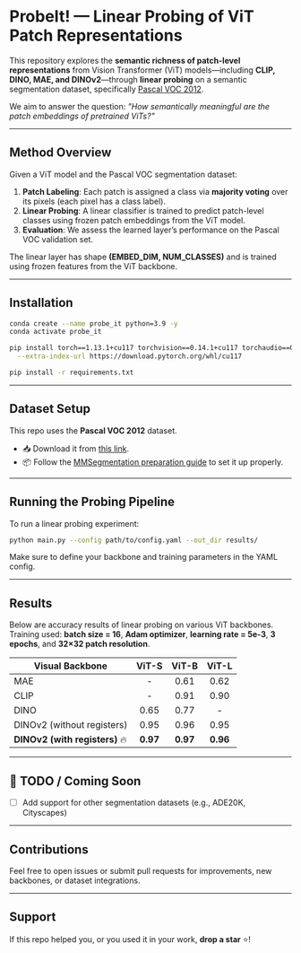 # ProbeIt! — Linear Probing of ViT Patch Representations

This repository explores the **semantic richness of patch-level representations** from Vision Transformer (ViT) models—including **CLIP, DINO, MAE, and DINOv2**—through **linear probing** on a semantic segmentation dataset, specifically [Pascal VOC 2012](http://host.robots.ox.ac.uk/pascal/VOC/).

We aim to answer the question: _"How semantically meaningful are the patch embeddings of pretrained ViTs?"_

---

##  Method Overview

Given a ViT model and the Pascal VOC segmentation dataset:

1. **Patch Labeling**: Each patch is assigned a class via **majority voting** over its pixels (each pixel has a class label).
2. **Linear Probing**: A linear classifier is trained to predict patch-level classes using frozen patch embeddings from the ViT model.
3. **Evaluation**: We assess the learned layer’s performance on the Pascal VOC validation set.

The linear layer has shape **(EMBED_DIM, NUM_CLASSES)** and is trained using frozen features from the ViT backbone.

---

## Installation

```bash
conda create --name probe_it python=3.9 -y
conda activate probe_it

pip install torch==1.13.1+cu117 torchvision==0.14.1+cu117 torchaudio==0.13.1 \
  --extra-index-url https://download.pytorch.org/whl/cu117

pip install -r requirements.txt
```

---

## Dataset Setup

This repo uses the **Pascal VOC 2012** dataset.

- 📥 Download it from [this link](http://host.robots.ox.ac.uk/pascal/VOC/voc2012/VOCtrainval_11-May-2012.tar).
- 📦 Follow the [MMSegmentation preparation guide](https://github.com/open-mmlab/mmsegmentation/blob/master/docs/en/dataset_prepare.md#pascal-voc) to set it up properly.

---

## Running the Probing Pipeline

To run a linear probing experiment:

```bash
python main.py --config path/to/config.yaml --out_dir results/
```

Make sure to define your backbone and training parameters in the YAML config.

---

## Results

Below are accuracy results of linear probing on various ViT backbones.  
Training used: **batch size = 16**, **Adam optimizer**, **learning rate = 5e-3**, **3 epochs**, and **32×32 patch resolution**.

| **Visual Backbone**              | **ViT-S** | **ViT-B** | **ViT-L** |
|----------------------------------|:--------:|:--------:|:--------:|
| MAE                              |    -     |   0.61   |   0.62   |
| CLIP                             |    -     |   0.91   |   0.90   |
| DINO                             |   0.65   |   0.77   |    -     |
| DINOv2 (without registers)       |   0.95   |   0.96   |   0.95   |
| **DINOv2 (with registers)** 🔥   | **0.97** | **0.97** | **0.96** |

---

## 📌 TODO / Coming Soon

- [ ] Add support for other segmentation datasets (e.g., ADE20K, Cityscapes)

---

## Contributions

Feel free to open issues or submit pull requests for improvements, new backbones, or dataset integrations.

---
##  Support

If this repo helped you, or you used it in your work, **drop a star** ⭐!